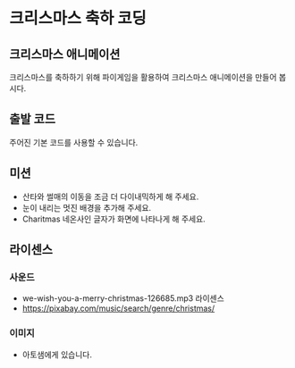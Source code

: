 # 크리스마스 축하 코딩
## 크리스마스 애니메이션
크리스마스를 축하하기 위해 파이게임을 활용하여 크리스마스 애니메이션을 만들어 봅시다. 
 

## 출발 코드
주어진 기본 코드를 사용할 수 있습니다. 


## 미션 
  - 산타와 썰매의 이동을 조금 더 다이내믹하게 해 주세요.
  - 눈이 내리는 멋진 배경을 추가해 주세요. 
  - Charitmas 네온사인 글자가 화면에 나타나게 해 주세요. 

  
## 라이센스
### 사운드
  - we-wish-you-a-merry-christmas-126685.mp3 라이센스
  - https://pixabay.com/music/search/genre/christmas/

### 이미지
  - 아토샘에게 있습니다. 



